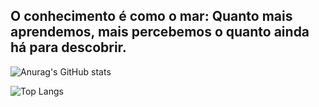 ## O conhecimento é como o mar: Quanto mais aprendemos, mais percebemos o quanto ainda há para descobrir.


  ![Anurag's GitHub stats](https://github-readme-stats.vercel.app/api?username=PatriciaGouvea&show_icons=true&theme=nightowl&hide_border=false&locale=pt-br)


![Top Langs](https://github-readme-stats.vercel.app/api/top-langs/?username=PatriciaGouvea&layout=compact&theme=nightowl&locale=pt-br)



  
